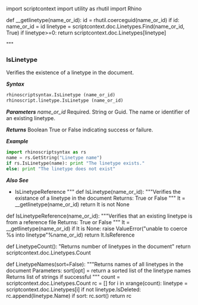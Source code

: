 import scriptcontext
import utility as rhutil
import Rhino


def __getlinetype(name_or_id):
    id = rhutil.coerceguid(name_or_id)
    if id: name_or_id = id
    linetype = scriptcontext.doc.Linetypes.Find(name_or_id, True)
    if linetype>=0: return scriptcontext.doc.Linetypes[linetype]

"""
### IsLinetype

Verifies the existence of a linetype in the document.  

***Syntax***
```python
rhinoscriptsyntax.IsLinetype (name_or_id)
rhinoscript.linetype.IsLinetype (name_or_id)
```

***Parameters***
*name_or_id* Required.  String or Guid.  The name or identifier of an existing linetype.  

***Returns***
Boolean True or False indicating success or failure.

***Example***
```python
import rhinoscriptsyntax as rs
name = rs.GetString("Linetype name")
if rs.IsLinetype(name): print "The linetype exists."
else: print "The linetype does not exist"
```

***Also See***
  - IsLinetypeReference
"""
def IsLinetype(name_or_id):
    """Verifies the existance of a linetype in the document
    Returns: True or False
    """
    lt = __getlinetype(name_or_id)
    return lt is not None


def IsLinetypeReference(name_or_id):
    """Verifies that an existing linetype is from a reference file
    Returns: True or False
    """
    lt = __getlinetype(name_or_id)
    if lt is None: raise ValueError("unable to coerce %s into linetype"%name_or_id)
    return lt.IsReference


def LinetypeCount():
    "Returns number of linetypes in the document"
    return scriptcontext.doc.Linetypes.Count


def LinetypeNames(sort=False):
    """Returns names of all linetypes in the document
    Parameters:
      sort[opt] = return a sorted list of the linetype names
    Returns
      list of strings if successful
    """
    count = scriptcontext.doc.Linetypes.Count
    rc = []
    for i in xrange(count):
        linetype = scriptcontext.doc.Linetypes[i]
        if not linetype.IsDeleted: rc.append(linetype.Name)
    if sort: rc.sort()
    return rc
